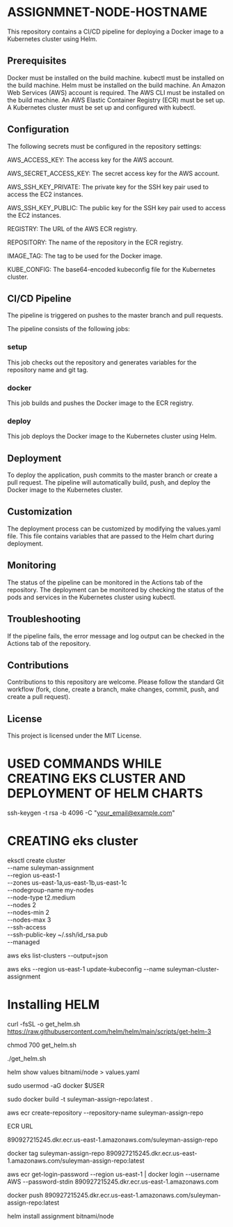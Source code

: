 # ASSIGNMNET-NODE-HOSTNAME

This repository contains a CI/CD pipeline for deploying a Docker image to a Kubernetes cluster using Helm.

## Prerequisites
Docker must be installed on the build machine.
kubectl must be installed on the build machine.
Helm must be installed on the build machine.
An Amazon Web Services (AWS) account is required.
The AWS CLI must be installed on the build machine.
An AWS Elastic Container Registry (ECR) must be set up.
A Kubernetes cluster must be set up and configured with kubectl.

## Configuration
The following secrets must be configured in the repository settings:

AWS_ACCESS_KEY: The access key for the AWS account.

AWS_SECRET_ACCESS_KEY: The secret access key for the AWS account.

AWS_SSH_KEY_PRIVATE: The private key for the SSH key pair used to access the EC2 instances.

AWS_SSH_KEY_PUBLIC: The public key for the SSH key pair used to access the EC2 instances.

REGISTRY: The URL of the AWS ECR registry.

REPOSITORY: The name of the repository in the ECR registry.

IMAGE_TAG: The tag to be used for the Docker image.

KUBE_CONFIG: The base64-encoded kubeconfig file for the Kubernetes cluster.

## CI/CD Pipeline
The pipeline is triggered on pushes to the master branch and pull requests.

The pipeline consists of the following jobs:

### setup
This job checks out the repository and generates variables for the repository name and git tag.

### docker
This job builds and pushes the Docker image to the ECR registry.

### deploy
This job deploys the Docker image to the Kubernetes cluster using Helm.

## Deployment
To deploy the application, push commits to the master branch or create a pull request. The pipeline will automatically build, push, and deploy the Docker image to the Kubernetes cluster.

## Customization
The deployment process can be customized by modifying the values.yaml file. This file contains variables that are passed to the Helm chart during deployment.

## Monitoring
The status of the pipeline can be monitored in the Actions tab of the repository. The deployment can be monitored by checking the status of the pods and services in the Kubernetes cluster using kubectl.

## Troubleshooting
If the pipeline fails, the error message and log output can be checked in the Actions tab of the repository.

## Contributions
Contributions to this repository are welcome. Please follow the standard Git workflow (fork, clone, create a branch, make changes, commit, push, and create a pull request).

## License
This project is licensed under the MIT License.

# USED COMMANDS WHILE CREATING EKS CLUSTER AND DEPLOYMENT OF HELM CHARTS

ssh-keygen -t rsa -b 4096 -C "your_email@example.com"

# CREATING eks cluster
eksctl create cluster \
 --name suleyman-assignment \
 --region us-east-1 \
 --zones us-east-1a,us-east-1b,us-east-1c \
 --nodegroup-name my-nodes \
 --node-type t2.medium \
 --nodes 2 \
 --nodes-min 2 \
 --nodes-max 3 \
 --ssh-access \
 --ssh-public-key  ~/.ssh/id_rsa.pub \
 --managed


aws eks list-clusters --output=json

aws eks --region us-east-1 update-kubeconfig --name suleyman-cluster-assignment

# Installing HELM
curl -fsSL -o get_helm.sh https://raw.githubusercontent.com/helm/helm/main/scripts/get-helm-3

chmod 700 get_helm.sh

./get_helm.sh


helm show values bitnami/node > values.yaml

sudo usermod -aG docker $USER

sudo docker build -t suleyman-assign-repo:latest .

aws ecr create-repository --repository-name suleyman-assign-repo

ECR URL

890927215245.dkr.ecr.us-east-1.amazonaws.com/suleyman-assign-repo

docker tag suleyman-assign-repo 890927215245.dkr.ecr.us-east-1.amazonaws.com/suleyman-assign-repo:latest

aws ecr get-login-password --region us-east-1 | docker login --username AWS --password-stdin 890927215245.dkr.ecr.us-east-1.amazonaws.com

docker push 890927215245.dkr.ecr.us-east-1.amazonaws.com/suleyman-assign-repo:latest

helm install assignment bitnami/node


